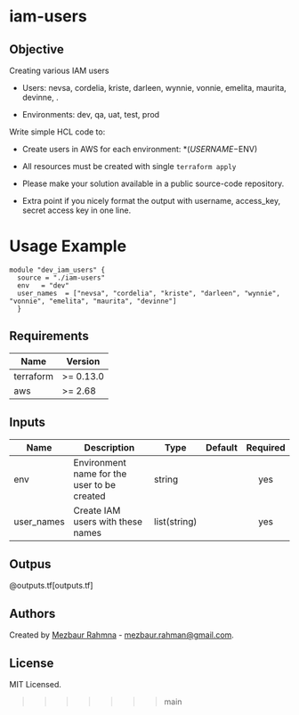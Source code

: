 # iam-users

## Objective

Creating various IAM users

- Users: nevsa, cordelia, kriste, darleen, wynnie, vonnie, emelita, maurita, devinne,  .

- Environments: dev, qa, uat, test, prod

Write simple HCL code to:

- Create users in AWS for each environment: *($USERNAME-$ENV)

- All resources must be created with single `terraform apply`

- Please make your solution available in a public source-code repository.

- Extra point if you nicely format the output with username, access_key, secret access key in one line.

# Usage Example

```
module "dev_iam_users" {
  source = "./iam-users"
  env   = "dev"
  user_names  = ["nevsa", "cordelia", "kriste", "darleen", "wynnie", "vonnie", "emelita", "maurita", "devinne"]
  }
```

## Requirements

| Name | Version |
|------|---------|
| terraform | >= 0.13.0 |
| aws | >= 2.68 |


## Inputs

| Name | Description | Type | Default | Required |
|------|-------------|------|---------|:--------:|
| env  | Environment name for the user to be created | string | | yes |
| user_names  | Create IAM users with these names | list(string) | | yes |

## Outpus
 @outputs.tf[outputs.tf]


## Authors

Created by [Mezbaur Rahmna](https://github.com/my-janala) - mezbaur.rahman@gmail.com.

## License

MIT Licensed.

>>>>>>> main
